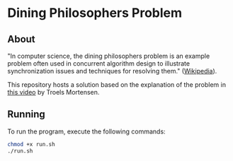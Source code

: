 # Dining Philosophers Problem

## About

"In computer science, the dining philosophers problem is an example problem often used in concurrent algorithm design to illustrate synchronization issues and techniques for resolving them." ([Wikipedia](https://en.wikipedia.org/wiki/Dining_philosophers_problem)).

This repository hosts a solution based on the explanation of the problem in [this video](https://www.youtube.com/watch?v=w_Cug4_-7F0) by Troels Mortensen.

## Running

To run the program, execute the following commands:

```bash
chmod +x run.sh
./run.sh
```